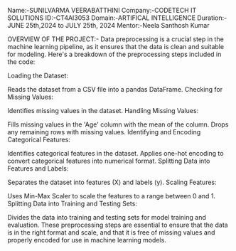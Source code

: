Name:-SUNILVARMA VEERABATTHINI
Company:-CODETECH IT SOLUTIONS
ID:-CT4AI3053
Domain:-ARTIFICAL INTELLIGENCE
Duration:-JUNE 25th,2024 to JULY 25th, 2024
Mentor:-Neela Santhosh Kumar

OVERVIEW OF THE PROJECT:-
Data preprocessing is a crucial step in the machine learning pipeline, as it ensures that the data is clean and suitable for modeling. Here's a breakdown of the preprocessing steps included in the code:

Loading the Dataset:

Reads the dataset from a CSV file into a pandas DataFrame.
Checking for Missing Values:

Identifies missing values in the dataset.
Handling Missing Values:

Fills missing values in the 'Age' column with the mean of the column.
Drops any remaining rows with missing values.
Identifying and Encoding Categorical Features:

Identifies categorical features in the dataset.
Applies one-hot encoding to convert categorical features into numerical format.
Splitting Data into Features and Labels:

Separates the dataset into features (X) and labels (y).
Scaling Features:

Uses Min-Max Scaler to scale the features to a range between 0 and 1.
Splitting Data into Training and Testing Sets:

Divides the data into training and testing sets for model training and evaluation.
These preprocessing steps are essential to ensure that the data is in the right format and scale, and that it is free of missing values and properly encoded for use in machine learning models.







